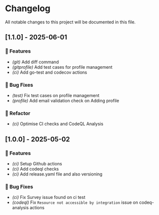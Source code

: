 # Changelog

All notable changes to this project will be documented in this file.

## [1.1.0] - 2025-06-01

### 🚀 Features

- *(git)* Add diff command
- *(gitprofile)* Add test cases for profile management
- *(ci)* Add go-test and codecov actions

### 🐛 Bug Fixes

- *(test)* Fix test cases on profile management
- *(profile)* Add email validation check on Adding profile

### 🚜 Refactor

- *(ci)* Optimise CI checks and CodeQL Analysis

## [1.0.0] - 2025-05-02

### 🚀 Features

- *(ci)* Setup Github actions
- *(ci)* Add codeql checks
- *(ci)* Add release.yaml file and also versioning

### 🐛 Bug Fixes

- *(ci)* Fix Survey issue found on ci test
- *(codeql)* Fix `Resource not accessible by integration` issue on codeq-analysis actions

<!-- generated by git-cliff -->
